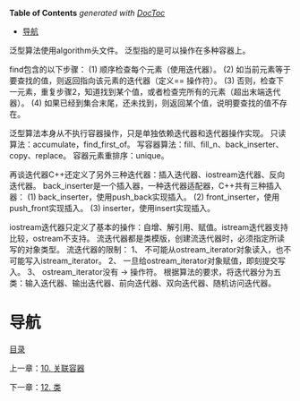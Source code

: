 <!-- START doctoc generated TOC please keep comment here to allow auto update -->
<!-- DON'T EDIT THIS SECTION, INSTEAD RE-RUN doctoc TO UPDATE -->
**Table of Contents**  *generated with [DocToc](https://github.com/thlorenz/doctoc)*

- [导航](#%E5%AF%BC%E8%88%AA)

<!-- END doctoc generated TOC please keep comment here to allow auto update -->

泛型算法使用algorithm头文件。
泛型指的是可以操作在多种容器上。

find包含的以下步骤：
(1) 顺序检查每个元素（使用迭代器）。
(2) 如当前元素等于要查找的值，则返回指向该元素的迭代器（定义== 操作符）。
(3) 否则，检查下一元素，重复步骤2，知道找到某个值，或者检查完所有的元素（超出末端迭代器）。
(4) 如果已经到集合末尾，还未找到，则返回某个值，说明要查找的值不存在。

泛型算法本身从不执行容器操作，只是单独依赖迭代器和迭代器操作实现。
只读算法：accumulate，find_first_of。
写容器算法：fill、fill_n、back_inserter、copy、replace。
容器元素重排序：unique。

再谈迭代器C++还定义了另外三种迭代器：插入迭代器、iostream迭代器、反向迭代器。
back_inserter是一个插入器，一种迭代器适配器，C++共有三种插入器：
(1) back_inserter，使用push_back实现插入。
(2) front_inserter，使用push_front实现插入。
(3) inserter，使用insert实现插入。

iostream迭代器只定义了基本的操作：自增、解引用、赋值。istream迭代器支持比较，ostream不支持。
流迭代器都是类模版，创建流迭代器时，必须指定所读写的对象类型。
流迭代器的限制：
1、 不可能从ostream_iterator对象读入，也不可能写入istream_iterator。
2、 一旦给ostream_iterator对象赋值，即刻提交写入。
3、 ostream_iterator没有 -> 操作符。
根据算法的要求，将迭代器分为五类：输入迭代器、输出迭代器、前向迭代器、双向迭代器、随机访问迭代器。

# 导航

[目录](README.md)

上一章：[10. 关联容器](10. 关联容器.md)

下一章：[12. 类](12. 类.md)
